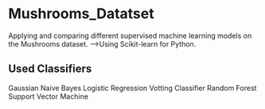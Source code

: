 # Mushrooms_Datatset
Applying and comparing different supervised machine learning models on the Mushrooms dataset.
-->Using Scikit-learn for Python.
## Used Classifiers
Gaussian Naive Bayes
Logistic Regression
Votting Classifier
Random Forest
Support Vector Machine

